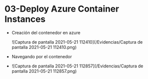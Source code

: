 # 03-Deploy Azure Container Instances



* Creación del contenedor en azure

  ![Captura de pantalla 2021-05-21 112410](/Evidencias/Captura de pantalla 2021-05-21 112410.png)

* Navegando por el contenedor
* ![Captura de pantalla 2021-05-21 112857](/Evidencias/Captura de pantalla 2021-05-21 112857.png)
